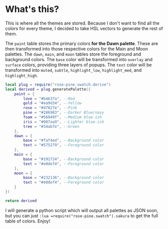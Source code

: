 # What's this?
This is where all the themes are stored. Because I don't want to find all the colors for every theme, I decided to take HSL vectors to generate the rest of them.

The `paint` table stores the primary colors **for the Dawn palette**. These are then transformed into those respective colors for the Main and Moon palettes.
The `dawn`, `main`, and `moon` tables store the foreground and background colors. The `base` color will be transformed into `overlay` and `surface` colors, providing
three layers of popups. The `text` color will be transformed into `muted`, `subtle`, `highlight_low`, `highlight_med`, and `highlight_high`.
```lua
local plug = require("rose-pine.swatch.derive")
local derived = plug.generatePalette({
    paint = {
        love = "#b4637a", --Red
        gold = "#ea9d34", --Yellow
        rose = "#d7827e", --Pink
        pine = "#286983", --Darker Blue/navy
        foam = "#56949f", --Medium blue-ish
        iris = "#907aa9", --Lighter blue-ish
        tree = "#34ab7e", --Green
    },
    dawn = {
        base = "#faf4ed", --Background color
        text = "#575279", --Foreground color
    },
    main = {
        base = "#191724", --Background color
        text = "#e0def4", --Foreground color
    },
    moon = {
        base = "#232136", --Background color
        text = "#e0def4", --Foreground color
    }
})

return derived
```
I will generate a python script which will output all palettes as JSON soon, but you can just `:lua =require("rose-pine.swatch").sakura` to get the full table of colors. Enjoy!
